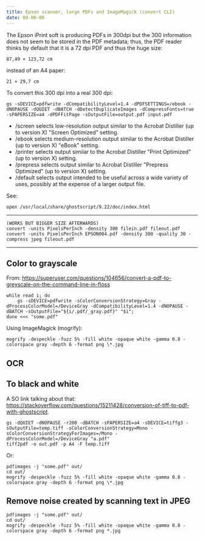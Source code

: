 ```yaml
---
title: Epson scanner, large PDFs and ImageMagick (convert CLI)
date: 00-00-00
---
```


The Epson iPrint soft is producing PDFs in 300dpi but the 300 information does
not seem to be stored in the PDF metadata; thus, the PDF reader thinks
by default that it is a 72 dpi PDF and thus the huge size:

    87,49 × 123,72 cm

instead of an A4 paper:

    21 × 29,7 cm

To convert this 300 dpi into a real 300 dpi:

    gs -sDEVICE=pdfwrite -dCompatibilityLevel=1.4 -dPDFSETTINGS=/ebook -dNOPAUSE -dQUIET -dBATCH -dDetectDuplicateImages -dCompressFonts=true -sPAPERSIZE=a4 -dPDFFitPage -sOutputFile=output.pdf input.pdf

- /screen selects low-resolution output similar to the Acrobat Distiller (up to version X) "Screen Optimized" setting.
- /ebook selects medium-resolution output similar to the Acrobat Distiller (up to version X) "eBook" setting.
- /printer selects output similar to the Acrobat Distiller "Print Optimized" (up to version X) setting.
- /prepress selects output similar to Acrobat Distiller "Prepress Optimized" (up to version X) setting.
- /default selects output intended to be useful across a wide variety of uses, possibly at the expense of a larger output file.

See:

    open /usr/local/share/ghostscript/9.22/doc/index.html

---

    (WORKS BUT BIGGER SIZE AFTERWARDS)
    convert -units PixelsPerInch -density 300 filein.pdf fileout.pdf
    convert -units PixelsPerInch EPSON004.pdf -density 300 -quality 30 -compress jpeg fileout.pdf

---

## Color to grayscale

From: <https://superuser.com/questions/104656/convert-a-pdf-to-greyscale-on-the-command-line-in-floss>

```shell
while read i; do
    gs -sDEVICE=pdfwrite -sColorConversionStrategy=Gray -dProcessColorModel=/DeviceGray -dCompatibilityLevel=1.4 -dNOPAUSE -dBATCH -sOutputFile="${i/.pdf/_gray.pdf}" "$i";
done <<< "some.pdf"
```

Using ImageMagick (mogrify):

```shell
mogrify -despeckle -fuzz 5% -fill white -opaque white -gamma 0.8 -colorspace gray -depth 6 -format png \*.jpg
```

## OCR

## To black and white

A SO link talking about that:
<https://stackoverflow.com/questions/15211428/conversion-of-tiff-to-pdf-with-ghostscript>.

```shell
gs -dQUIET -dNOPAUSE -r200 -dBATCH -sPAPERSIZE=a4 -sDEVICE=tiffg3 -sOutputFile=temp.tiff -sColorConversionStrategy=Mono -sColorConversionStrategyForImages=/Mono -dProcessColorModel=/DeviceGray "a.pdf"
tiff2pdf -o out.pdf -p A4 -F temp.tiff
```

Or:

```shell
pdfimages -j "some.pdf" out/
cd out/
mogrify -despeckle -fuzz 5% -fill white -opaque white -gamma 0.8 -colorspace gray -depth 6 -format png \*.jpg
```

## Remove noise created by scanning text in JPEG

```shell
pdfimages -j "some.pdf" out/
cd out/
mogrify -despeckle -fuzz 5% -fill white -opaque white -gamma 0.8 -colorspace gray -depth 6 -format png *.jpg
```

